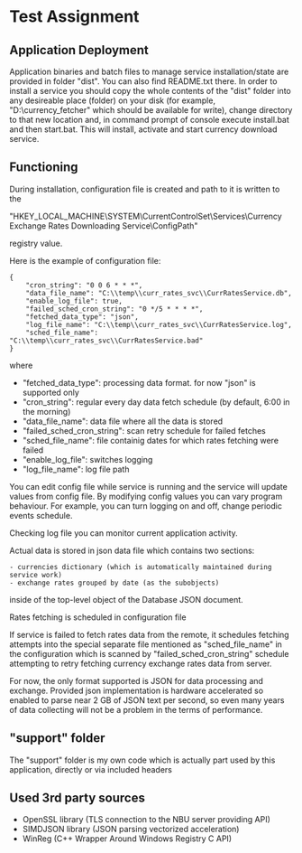 # Test Assignment

## Application Deployment
Application binaries and batch files to manage service installation/state are provided in  folder "dist". You can also find README.txt there.
In order to install a service you should copy the whole contents of the "dist" folder into any desireable place (folder) on your disk (for example, "D:\currency_fetcher" which should be available for write), change directory to that new location and, in command prompt of console execute install.bat and then start.bat. This will install, activate and start currency download service.

## Functioning
During installation, configuration file is created and path to it is written
to the

"HKEY_LOCAL_MACHINE\SYSTEM\CurrentControlSet\Services\Currency Exchange Rates Downloading Service\ConfigPath"

registry value.

Here is the example of configuration file:

```
{
    "cron_string": "0 0 6 * * *",
    "data_file_name": "C:\\temp\\curr_rates_svc\\CurrRatesService.db",
    "enable_log_file": true,
    "failed_sched_cron_string": "0 */5 * * * *",
    "fetched_data_type": "json",
    "log_file_name": "C:\\temp\\curr_rates_svc\\CurrRatesService.log",
    "sched_file_name": "C:\\temp\\curr_rates_svc\\CurrRatesService.bad"
}
```

where

- "fetched_data_type": processing data format. for now "json" is supported only
- "cron_string": regular every day data fetch schedule (by default, 6:00 in the morning)
- "data_file_name": data file where all the data is stored
- "failed_sched_cron_string": scan retry schedule for failed fetches
- "sched_file_name": file containig dates for which rates fetching were failed
- "enable_log_file": switches logging
- "log_file_name": log file path

You can edit config file while service is running and the service will update values from config file. By modifying config values you can vary program behaviour. For example, you can turn logging on and off, change periodic events schedule.

Checking log file you can monitor current application activity.

Actual data is stored in json data file which contains two sections:

    - currencies dictionary (which is automatically maintained during service work)
    - exchange rates grouped by date (as the subobjects)
    
inside of the top-level object of the Database JSON document.

Rates fetching is scheduled in configuration file

If service is failed to fetch rates data from the remote, it schedules fetching attempts into the special separate file mentioned as "sched_file_name" in the configuration which is scanned by "failed_sched_cron_string" schedule attempting to retry fetching currency exchange rates data from server.

For now, the only format supported is JSON for data processing and exchange. Provided json implementation is hardware accelerated so enabled to parse near 2 GB of JSON text per second, so even many years of data collecting will not be a problem in the terms of performance.

## "support" folder
The "support" folder is my own code which is actually part used by this application, directly or via included headers

## Used 3rd party sources

 - OpenSSL library (TLS connection to the NBU server providing API)
 - SIMDJSON library (JSON parsing vectorized acceleration)
 - WinReg (C++ Wrapper Around Windows Registry C API)
